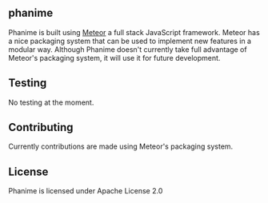 ## phanime

Phanime is built using [Meteor](http://meteor.com) a full stack JavaScript framework. Meteor has a nice packaging system that can be used to implement new features in a modular way. Although Phanime doesn't currently take full advantage of Meteor's packaging system, it will use it for future development.

## Testing

No testing at the moment.

## Contributing

Currently contributions are made using Meteor's packaging system.

## License

Phanime is licensed under Apache License 2.0